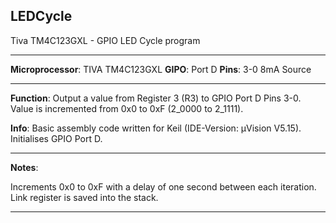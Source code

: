 ## LEDCycle
Tiva TM4C123GXL - GPIO LED Cycle program

------------------------------------------------------------------

**Microprocessor**: TIVA TM4C123GXL
**GIPO**: Port D
**Pins**: 3-0
8mA Source

------------------------------------------------------------------
**Function**: 
Output a value from Register 3 (R3) to GPIO Port D Pins 3-0.
Value is incremented from 0x0 to 0xF (2_0000 to 2_1111).

**Info**:
Basic assembly code written for Keil (IDE-Version: µVision V5.15).
Initialises GPIO Port D.  

------------------------------------------------------------------
**Notes**:

Increments 0x0 to 0xF with a delay of one second between each 
iteration. Link register is saved into the stack.

-------------------------------------------------------------------     
